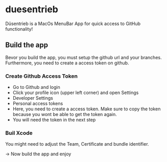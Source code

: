 # duesentrieb
Düsentrieb is a MacOs MenuBar App for quick access to GitHub functionality!

## Build the app

Bevor you build the app, you must setup the github url and your branches. Furthermore, you need to create a access token on github.

### Create Github Access Token

* Go to Github and login
* Click your profile icon (upper left corner) and open Settings
* Developer Settings
* Personal access tokens
* Here, you need to create a access token. Make sure to copy the token because you wont be able to get the token again.
* You will need the token in the next step

### Buil Xcode

You might need to adjust the Team, Certificate and bundle identifier. 

-> Now build the app and enjoy

